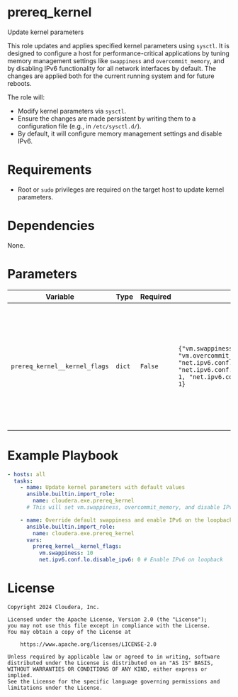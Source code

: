 # prereq_kernel

Update kernel parameters

This role updates and applies specified kernel parameters using `sysctl`. It is designed to configure a host for performance-critical applications by tuning memory management settings like `swappiness` and `overcommit_memory`, and by disabling IPv6 functionality for all network interfaces by default. The changes are applied both for the current running system and for future reboots.

The role will:
- Modify kernel parameters via `sysctl`.
- Ensure the changes are made persistent by writing them to a configuration file (e.g., in `/etc/sysctl.d/`).
- By default, it will configure memory management settings and disable IPv6.

# Requirements

- Root or `sudo` privileges are required on the target host to update kernel parameters.

# Dependencies

None.

# Parameters

| Variable | Type | Required | Default | Description |
| --- | --- | --- | --- | --- |
| `prereq_kernel__kernel_flags` | `dict` | `False` | `{"vm.swappiness": 1, "vm.overcommit_memory": 1, "net.ipv6.conf.all.disable_ipv6": 1, "net.ipv6.conf.default.disable_ipv6": 1, "net.ipv6.conf.lo.disable_ipv6": 1}` | A dictionary of kernel parameters and their values to configure with `sysctl`. The role will apply the default values unless overridden. |

# Example Playbook

```yaml
- hosts: all
  tasks:
    - name: Update kernel parameters with default values
      ansible.builtin.import_role:
        name: cloudera.exe.prereq_kernel
      # This will set vm.swappiness, overcommit_memory, and disable IPv6 as per the default values.

    - name: Override default swappiness and enable IPv6 on the loopback interface
      ansible.builtin.import_role:
        name: cloudera.exe.prereq_kernel
      vars:
        prereq_kernel__kernel_flags:
          vm.swappiness: 10
          net.ipv6.conf.lo.disable_ipv6: 0 # Enable IPv6 on loopback
```

# License

```
Copyright 2024 Cloudera, Inc.

Licensed under the Apache License, Version 2.0 (the "License");
you may not use this file except in compliance with the License.
You may obtain a copy of the License at

    https://www.apache.org/licenses/LICENSE-2.0

Unless required by applicable law or agreed to in writing, software
distributed under the License is distributed on an "AS IS" BASIS,
WITHOUT WARRANTIES OR CONDITIONS OF ANY KIND, either express or implied.
See the License for the specific language governing permissions and
limitations under the License.
```
